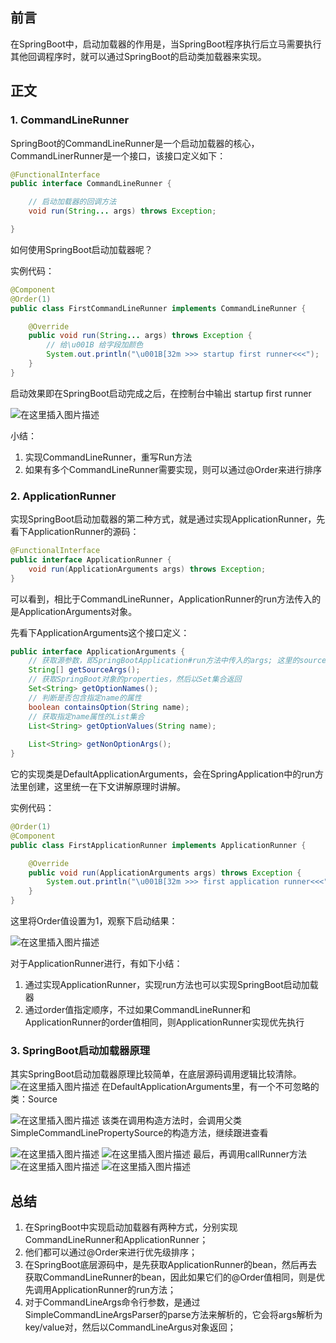 ## 前言
在SpringBoot中，启动加载器的作用是，当SpringBoot程序执行后立马需要执行其他回调程序时，就可以通过SpringBoot的启动类加载器来实现。

## 正文

### 1. CommandLineRunner

SpringBoot的CommandLineRunner是一个启动加载器的核心，CommandLinerRunner是一个接口，该接口定义如下：


```Java
@FunctionalInterface
public interface CommandLineRunner {

	// 启动加载器的回调方法
	void run(String... args) throws Exception;

}
```

如何使用SpringBoot启动加载器呢？

实例代码：

```Java
@Component
@Order(1)
public class FirstCommandLineRunner implements CommandLineRunner {

    @Override
    public void run(String... args) throws Exception {
        // 给\u001B 给字段加颜色
        System.out.println("\u001B[32m >>> startup first runner<<<");
    }
}
```

启动效果即在SpringBoot启动完成之后，在控制台中输出 startup first runner

![在这里插入图片描述](https://img-blog.csdnimg.cn/20200820095619152.png?x-oss-process=image/watermark,type_ZmFuZ3poZW5naGVpdGk,shadow_10,text_aHR0cHM6Ly9ibG9nLmNzZG4ubmV0L0NvZGVyQnJ1aXM=,size_16,color_FFFFFF,t_70#pic_center)


小结：
1. 实现CommandLineRunner，重写Run方法
2. 如果有多个CommandLineRunner需要实现，则可以通过@Order来进行排序

### 2. ApplicationRunner
实现SpringBoot启动加载器的第二种方式，就是通过实现ApplicationRunner，先看下ApplicationRunner的源码：

```Java
@FunctionalInterface
public interface ApplicationRunner {
	void run(ApplicationArguments args) throws Exception;
}
```
可以看到，相比于CommandLineRunner，ApplicationRunner的run方法传入的是ApplicationArguments对象。

先看下ApplicationArguments这个接口定义：

```Java
public interface ApplicationArguments {
	// 获取源参数，即SpringBootApplication#run方法中传入的args; 这里的source就是SpringBoot对象
	String[] getSourceArgs();
	// 获取SpringBoot对象的properties，然后以Set集合返回
	Set<String> getOptionNames();
	// 判断是否包含指定name的属性
	boolean containsOption(String name);
	// 获取指定name属性的List集合
	List<String> getOptionValues(String name);
	
	List<String> getNonOptionArgs();
}
```
它的实现类是DefaultApplicationArguments，会在SpringApplication中的run方法里创建，这里统一在下文讲解原理时讲解。


实例代码：

```Java
@Order(1)
@Component
public class FirstApplicationRunner implements ApplicationRunner {

    @Override
    public void run(ApplicationArguments args) throws Exception {
        System.out.println("\u001B[32m >>> first application runner<<<");
    }
}
```
这里将Order值设置为1，观察下启动结果：

![在这里插入图片描述](https://img-blog.csdnimg.cn/20200820095756552.png#pic_center)


对于ApplicationRunner进行，有如下小结：
1. 通过实现ApplicationRunner，实现run方法也可以实现SpringBoot启动加载器
2. 通过order值指定顺序，不过如果CommandLineRunner和ApplicationRunner的order值相同，则ApplicationRunner实现优先执行


### 3. SpringBoot启动加载器原理
其实SpringBoot启动加载器原理比较简单，在底层源码调用逻辑比较清除。
![在这里插入图片描述](https://img-blog.csdnimg.cn/20200820100314418.png?x-oss-process=image/watermark,type_ZmFuZ3poZW5naGVpdGk,shadow_10,text_aHR0cHM6Ly9ibG9nLmNzZG4ubmV0L0NvZGVyQnJ1aXM=,size_16,color_FFFFFF,t_70#pic_center)
在DefaultApplicationArguments里，有一个不可忽略的类：Source

![在这里插入图片描述](https://img-blog.csdnimg.cn/20200820101656164.png?x-oss-process=image/watermark,type_ZmFuZ3poZW5naGVpdGk,shadow_10,text_aHR0cHM6Ly9ibG9nLmNzZG4ubmV0L0NvZGVyQnJ1aXM=,size_16,color_FFFFFF,t_70#pic_center)
该类在调用构造方法时，会调用父类SimpleCommandLinePropertySource的构造方法，继续跟进查看

![在这里插入图片描述](https://img-blog.csdnimg.cn/20200820101854768.png?x-oss-process=image/watermark,type_ZmFuZ3poZW5naGVpdGk,shadow_10,text_aHR0cHM6Ly9ibG9nLmNzZG4ubmV0L0NvZGVyQnJ1aXM=,size_16,color_FFFFFF,t_70#pic_center)
![在这里插入图片描述](https://img-blog.csdnimg.cn/20200820102111888.png?x-oss-process=image/watermark,type_ZmFuZ3poZW5naGVpdGk,shadow_10,text_aHR0cHM6Ly9ibG9nLmNzZG4ubmV0L0NvZGVyQnJ1aXM=,size_16,color_FFFFFF,t_70#pic_center)
最后，再调用callRunner方法
![在这里插入图片描述](https://img-blog.csdnimg.cn/20200820100603273.png?x-oss-process=image/watermark,type_ZmFuZ3poZW5naGVpdGk,shadow_10,text_aHR0cHM6Ly9ibG9nLmNzZG4ubmV0L0NvZGVyQnJ1aXM=,size_16,color_FFFFFF,t_70#pic_center)
![在这里插入图片描述](https://img-blog.csdnimg.cn/20200820100649546.png#pic_center)



## 总结
1. 在SpringBoot中实现启动加载器有两种方式，分别实现CommandLineRunner和ApplicationRunner；
2. 他们都可以通过@Order来进行优先级排序；
3. 在SpringBoot底层源码中，是先获取ApplicationRunner的bean，然后再去获取CommandLineRunner的bean，因此如果它们的@Order值相同，则是优先调用ApplicationRunner的run方法；
4. 对于CommandLineArgs命令行参数，是通过SimpleCommandLineArgsParser的parse方法来解析的，它会将args解析为key/value对，然后以CommandLineArgus对象返回；

